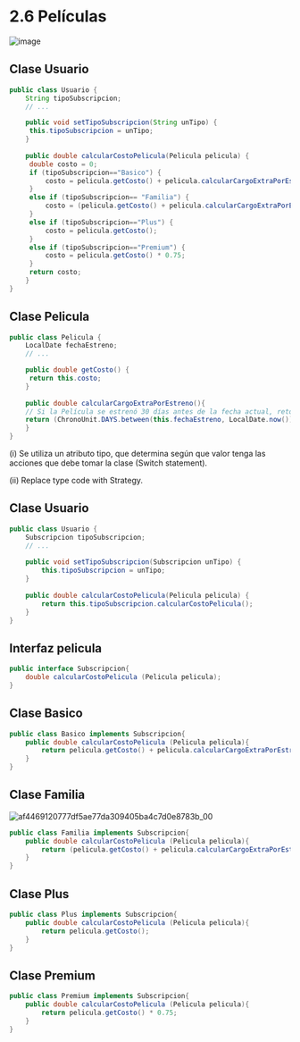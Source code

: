 # 2.6 Películas
![image](https://github.com/Ruyy7/OO2/assets/87097965/227d4bdc-48c5-4a22-8aef-c74521df55d8)

## Clase Usuario
```java
public class Usuario {
    String tipoSubscripcion;
    // ...

    public void setTipoSubscripcion(String unTipo) {
   	 this.tipoSubscripcion = unTipo;
    }
    
    public double calcularCostoPelicula(Pelicula pelicula) {
   	 double costo = 0;
   	 if (tipoSubscripcion=="Basico") {
   		 costo = pelicula.getCosto() + pelicula.calcularCargoExtraPorEstreno();
   	 }
   	 else if (tipoSubscripcion== "Familia") {
   		 costo = (pelicula.getCosto() + pelicula.calcularCargoExtraPorEstreno()) * 0.90;
   	 }
   	 else if (tipoSubscripcion=="Plus") {
   		 costo = pelicula.getCosto();
   	 }
   	 else if (tipoSubscripcion=="Premium") {
   		 costo = pelicula.getCosto() * 0.75;
   	 }
   	 return costo;
    }
}
```
## Clase Pelicula
```java
public class Pelicula {
    LocalDate fechaEstreno;
    // ...

    public double getCosto() {
   	 return this.costo;
    }
    
    public double calcularCargoExtraPorEstreno(){
	// Si la Película se estrenó 30 días antes de la fecha actual, retorna un cargo de 0$, caso contrario, retorna un cargo extra de 300$
   	return (ChronoUnit.DAYS.between(this.fechaEstreno, LocalDate.now()) ) > 30 ? 0 : 300;
    }
}
```
(i) Se utiliza un atributo tipo, que determina según que valor tenga las acciones que debe tomar la clase (Switch statement).

(ii) Replace type code with Strategy.

## Clase Usuario

```java
public class Usuario {
	Subscripcion tipoSubscripcion;
	// ...
	
	public void setTipoSubscripcion(Subscripcion unTipo) {
		this.tipoSubscripcion = unTipo;
	}
	
	public double calcularCostoPelicula(Pelicula pelicula) {
		return this.tipoSubscripcion.calcularCostoPelicula();
	}
}
```

## Interfaz pelicula
```java
public interface Subscripcion{
	double calcularCostoPelicula (Pelicula pelicula);
}
```

## Clase Basico
```java
public class Basico implements Subscripcion{
	public double calcularCostoPelicula (Pelicula pelicula){
		return pelicula.getCosto() + pelicula.calcularCargoExtraPorEstreno();
	}
}
```

## Clase Familia
![af4469120777df5ae77da309405ba4c7d0e8783b_00](https://github.com/Ruyy7/OO2/assets/87097965/0fcf82cc-7d10-4adc-a3ca-f7be5ac1671e)

```java
public class Familia implements Subscripcion{
	public double calcularCostoPelicula (Pelicula pelicula){
		return (pelicula.getCosto() + pelicula.calcularCargoExtraPorEstreno()) * 0.90;
	}
}
```

## Clase Plus
```java
public class Plus implements Subscripcion{
	public double calcularCostoPelicula (Pelicula pelicula){
		return pelicula.getCosto();
	}
}
```

## Clase Premium
```java
public class Premium implements Subscripcion{
	public double calcularCostoPelicula (Pelicula pelicula){
		return pelicula.getCosto() * 0.75;
	}
}
```
